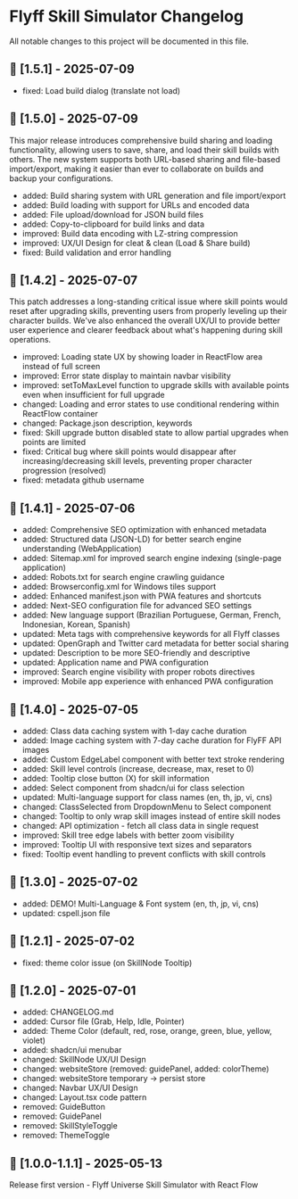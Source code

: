 # Flyff Skill Simulator Changelog

All notable changes to this project will be documented in this file.

## 📍 [1.5.1] - 2025-07-09

- fixed: Load build dialog (translate not load)

## 📍 [1.5.0] - 2025-07-09

This major release introduces comprehensive build sharing and loading functionality, allowing users to save, share, and load their skill
builds with others. The new system supports both URL-based sharing and file-based import/export, making it easier than ever to collaborate on
builds and backup your configurations.

- added: Build sharing system with URL generation and file import/export
- added: Build loading with support for URLs and encoded data
- added: File upload/download for JSON build files
- added: Copy-to-clipboard for build links and data
- improved: Build data encoding with LZ-string compression
- improved: UX/UI Design for cleat & clean (Load & Share build)
- fixed: Build validation and error handling

## 📍 [1.4.2] - 2025-07-07

This patch addresses a long-standing critical issue where skill points would reset after upgrading skills, preventing users from properly leveling up their character builds. We've also enhanced the overall UX/UI to provide better user experience and clearer feedback about what's happening during skill operations.

- improved: Loading state UX by showing loader in ReactFlow area instead of full screen
- improved: Error state display to maintain navbar visibility
- improved: setToMaxLevel function to upgrade skills with available points even when insufficient for full upgrade
- changed: Loading and error states to use conditional rendering within ReactFlow container
- changed: Package.json description, keywords
- fixed: Skill upgrade button disabled state to allow partial upgrades when points are limited
- fixed: Critical bug where skill points would disappear after increasing/decreasing skill levels, preventing proper character progression (resolved)
- fixed: metadata github username

## 📍 [1.4.1] - 2025-07-06

- added: Comprehensive SEO optimization with enhanced metadata
- added: Structured data (JSON-LD) for better search engine understanding (WebApplication)
- added: Sitemap.xml for improved search engine indexing (single-page application)
- added: Robots.txt for search engine crawling guidance
- added: Browserconfig.xml for Windows tiles support
- added: Enhanced manifest.json with PWA features and shortcuts
- added: Next-SEO configuration file for advanced SEO settings
- added: New language support (Brazilian Portuguese, German, French, Indonesian, Korean, Spanish)
- updated: Meta tags with comprehensive keywords for all Flyff classes
- updated: OpenGraph and Twitter card metadata for better social sharing
- updated: Description to be more SEO-friendly and descriptive
- updated: Application name and PWA configuration
- improved: Search engine visibility with proper robots directives
- improved: Mobile app experience with enhanced PWA configuration

## 📍 [1.4.0] - 2025-07-05

- added: Class data caching system with 1-day cache duration
- added: Image caching system with 7-day cache duration for FlyFF API images
- added: Custom EdgeLabel component with better text stroke rendering
- added: Skill level controls (increase, decrease, max, reset to 0)
- added: Tooltip close button (X) for skill information
- added: Select component from shadcn/ui for class selection
- updated: Multi-language support for class names (en, th, jp, vi, cns)
- changed: ClassSelected from DropdownMenu to Select component
- changed: Tooltip to only wrap skill images instead of entire skill nodes
- changed: API optimization - fetch all class data in single request
- improved: Skill tree edge labels with better zoom visibility
- improved: Tooltip UI with responsive text sizes and separators
- fixed: Tooltip event handling to prevent conflicts with skill controls

## 📍 [1.3.0] - 2025-07-02

- added: DEMO! Multi-Language & Font system (en, th, jp, vi, cns)
- updated: cspell.json file

## 📍 [1.2.1] - 2025-07-02

- fixed: theme color issue (on SkillNode Tooltip)

## 📍 [1.2.0] - 2025-07-01

- added: CHANGELOG.md
- added: Cursor file (Grab, Help, Idle, Pointer)
- added: Theme Color (default, red, rose, orange, green, blue, yellow, violet)
- added: shadcn/ui menubar
- changed: SkillNode UX/UI Design
- changed: websiteStore (removed: guidePanel, added: colorTheme)
- changed: websiteStore temporary -> persist store
- changed: Navbar UX/UI Design
- changed: Layout.tsx code pattern
- removed: GuideButton
- removed: GuidePanel
- removed: SkillStyleToggle
- removed: ThemeToggle

## 📍 [1.0.0-1.1.1] - 2025-05-13

Release first version - Flyff Universe Skill Simulator with React Flow
